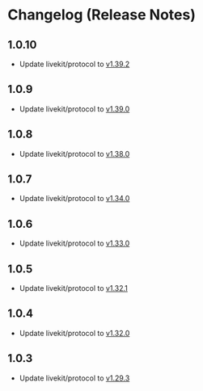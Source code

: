 # Changelog (Release Notes)

## 1.0.10

- Update livekit/protocol to [v1.39.2](https://github.com/livekit/protocol/releases/tag/%40livekit%2Fprotocol%401.39.2)

## 1.0.9

- Update livekit/protocol to [v1.39.0](https://github.com/livekit/protocol/releases/tag/%40livekit%2Fprotocol%401.39.0)

## 1.0.8

- Update livekit/protocol to [v1.38.0](https://github.com/livekit/protocol/releases/tag/%40livekit%2Fprotocol%401.38.0)

## 1.0.7

- Update livekit/protocol to [v1.34.0](https://github.com/livekit/protocol/releases/tag/%40livekit%2Fprotocol%401.34.0)

## 1.0.6

- Update livekit/protocol to [v1.33.0](https://github.com/livekit/protocol/releases/tag/%40livekit%2Fprotocol%401.33.0)

## 1.0.5

- Update livekit/protocol to [v1.32.1](https://github.com/livekit/protocol/releases/tag/%40livekit%2Fprotocol%401.32.1)

## 1.0.4

- Update livekit/protocol to [v1.32.0](https://github.com/livekit/protocol/releases/tag/%40livekit%2Fprotocol%401.32.0)

## 1.0.3

- Update livekit/protocol to [v1.29.3](https://github.com/livekit/protocol/releases/tag/%40livekit%2Fprotocol%401.29.3)
